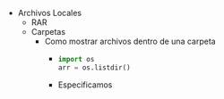 - Archivos Locales
	- RAR
	- Carpetas
		- Como mostrar archivos dentro de una carpeta
			- ``` Python
			  import os
			  arr = os.listdir()
			  ```
			- Especificamos